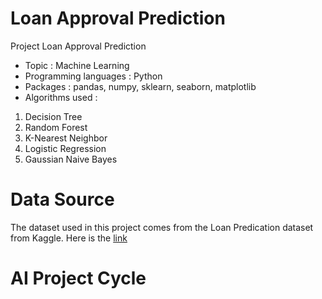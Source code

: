# Loan Approval Prediction
Project Loan Approval Prediction

- Topic : Machine Learning
- Programming languages : Python
- Packages : pandas, numpy, sklearn, seaborn, matplotlib
- Algorithms used : 
1. Decision Tree
2. Random Forest
3. K-Nearest Neighbor
4. Logistic Regression
5. Gaussian Naive Bayes

# Data Source
The dataset used in this project comes from the Loan Predication dataset from Kaggle. Here is the [link](https://www.kaggle.com/ninzaami/loan-predication/home)

# AI Project Cycle
